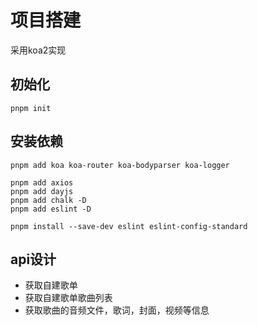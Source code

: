 # 项目搭建
采用koa2实现

## 初始化
```shell
pnpm init
```

## 安装依赖
```shell
pnpm add koa koa-router koa-bodyparser koa-logger

pnpm add axios
pnpm add dayjs
pnpm add chalk -D
pnpm add eslint -D

pnpm install --save-dev eslint eslint-config-standard
```

## api设计
- 获取自建歌单
- 获取自建歌单歌曲列表
- 获取歌曲的音频文件，歌词，封面，视频等信息
